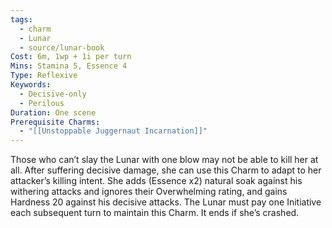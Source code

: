```yaml
---
tags:
  - charm
  - Lunar
  - source/lunar-book
Cost: 6m, 1wp + 1i per turn
Mins: Stamina 5, Essence 4
Type: Reflexive
Keywords:
  - Decisive-only
  - Perilous
Duration: One scene
Prerequisite Charms:
  - "[[Unstoppable Juggernaut Incarnation]]"
---
```

Those who can’t slay the Lunar with one blow may not be able to kill her at all. After suffering decisive damage, she can use this Charm to adapt to her attacker’s killing intent. She adds (Essence x2) natural soak against his withering attacks and ignores their Overwhelming rating, and gains Hardness 20 against his decisive attacks. The Lunar must pay one Initiative each subsequent turn to maintain this Charm. It ends if she’s crashed.